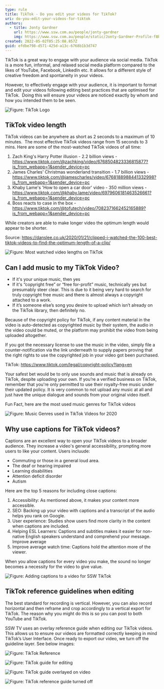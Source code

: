 ```yaml
---
type: rule
title: TikTok - Do you edit your videos for TikTok?
uri: do-you-edit-your-videos-for-tiktok
authors:
  - title: Jonty Gardner
    url: https://www.ssw.com.au/people/jonty-gardner
    img: https://www.ssw.com.au/people/static/Jonty-Gardner-Profile-f8b9960c1c5482051abe7255cbc2dfcd.jpg
created: 2022-05-02T05:25:08.857Z
guid: efdbe798-d571-425d-a13c-6768b1b3d747
---
```

TikTok is a great way to engage with your audience via social media. TikTok is a more fun, informal, and relaxed social media platform compared to the likes of YouTube, Facebook, LinkedIn etc. It allows for a different style of creative freedom and spontaneity in your videos. 

However, to effectively engage with your audience, it is important to format and edit your videos following editing best practices that are optimised for TikTok.  Doing this will ensure your videos are noticed exactly by whom and how you intended them to be seen.

![Figure: TikTok Logo](picture1.png)

## TikTok video length

TikTok videos can be anywhere as short as 2 seconds to a maximum of 10 minutes.  The most effective TikTok videos range from 15 seconds to 3 mins. Here are some of the most-watched TikTok videos of all time:

1. Zach King's Harry Potter illusion - 2.2 billion views - <https://www.tiktok.com/@zachking/video/6768504823336815877?is_from_webapp=1&sender_device=pc>
2. James Charles' Christmas wonderland transition - 1.7 billion views - <https://www.tiktok.com/@jamescharles/video/6768188988441332998?is_from_webapp=1&sender_device=pc>
3. Khaby Lame's 'How to open a car door' video - 350 million views - <https://www.tiktok.com/@khaby.lame/video/6979606181463526661?is_from_webapp=1&sender_device=pc>
4. Boss reacts to case in the box - <https://www.tiktok.com/@tofutech/video/7082371662452165889?is_from_webapp=1&sender_device=pc>

While creators are able to make longer video the optimum length would appear to be shorter.

Source: https://danslee.co.uk/2020/01/21/clipped-i-watched-the-100-best-tiktok-videos-to-find-the-optimum-length-of-a-clip/   

![Figure: Most watched video lengths on TikTok](picture2.png)

## Can I add music to my TikTok Video?

* If it's your unique music, then yes
* If it's “copyright free” or “free for-profit” music, technically yes but presumably steer clear. This is due to it being very hard to search for truly copyright free music and there is almost always a copyright attached to a work.
* If it’s someone else’s song you desire to upload which isn’t already on the TikTok library, then definitely no.

Because of the copyright policy for TikTok, if any content material in the video is auto-detected as copyrighted music by their system, the audio in the video could be muted, or the platform may prohibit the video from being uploaded altogether.

If you got the necessary license to use the music in the video, simply file a counter-notification via the link underneath to supply papers proving that the right rights to use the copyrighted job in your video got been purchased.

TikTok: <https://www.tiktok.com/legal/copyright-policy?lang=en>

Your safest bet would be to only use sounds and music that is already on TikTok, despite uploading your own. If you’re a verified business on TikTok, remember that you're only permitted to use their royalty-free music under their updated policy. It is very common to not upload any music at all and just have the unique dialogue and sounds from your original video itself.

Fun Fact, here are the most used music genres for TikTok videos

![Figure: Music Genres used in TikTok Videos for 2020](picture3.png)

## Why use captions for TikTok videos?

Captions are an excellent way to open your TikTok videos to a broader audience. They increase a video's general accessibility, prompting more users to like your content. Users incluude:

* Commuting or those in a general loud area. 
* The deaf or hearing impaired 
* Learning disabilities 
* Attention deficit disorder
* Autism 

Here are the top 5 reasons for including close captions:

1. Accessibility: As mentioned above, it makes your content more accessible.  
2. SEO: Backing up your video with captions and a transcript of the audio helps you rank on Google. 
3. User experience: Studies show users find more clarity in the content when captions are included. 
4. Helping ESL Learners: Captions and subtitles makes it easier for non-native English speakers understand and comprehend your message. Improve average 
5. Improve average watch time: Captions hold the attention more of the viewer. 

When you allow captions for every video you make, the sound no longer becomes a necessity for the video to give value. 

![Figure: Adding captions to a video for SSW TikTok](picture4.png)

## TikTok reference guidelines when editing

The best standard for recording is vertical. However, you can also record horizontal and then reframe and crop accordingly to a vertical export for TikTok. The reason why you might do this is so you can post to both YouTube and TikTok.

SSW TV uses an overlay reference guide when editing our TikTok videos. This allows us to ensure our videos are formatted correctly keeping in mind TikTok’s User Interface. Once ready to export our video, we turn off the guideline layer. See below images:

![Figure: TikTok Reference ](tiktok-reference.png)

![Figure: TikTok guide for editing](tiktok-reference-guide.png)

![Figure: TikTok guide overlayed on video](overlay-guide.png)

![Figure: TikTok reference guide turned off](guide-turned-off.png)